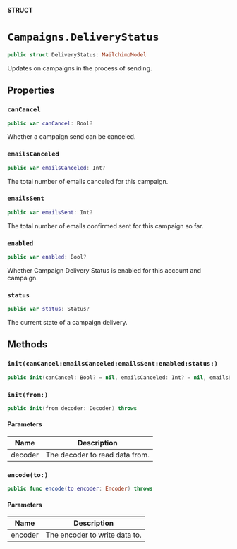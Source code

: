 **STRUCT**

# `Campaigns.DeliveryStatus`

```swift
public struct DeliveryStatus: MailchimpModel
```

Updates on campaigns in the process of sending.

## Properties
### `canCancel`

```swift
public var canCancel: Bool?
```

Whether a campaign send can be canceled.

### `emailsCanceled`

```swift
public var emailsCanceled: Int?
```

The total number of emails canceled for this campaign.

### `emailsSent`

```swift
public var emailsSent: Int?
```

The total number of emails confirmed sent for this campaign so far.

### `enabled`

```swift
public var enabled: Bool?
```

Whether Campaign Delivery Status is enabled for this account and campaign.

### `status`

```swift
public var status: Status?
```

The current state of a campaign delivery.

## Methods
### `init(canCancel:emailsCanceled:emailsSent:enabled:status:)`

```swift
public init(canCancel: Bool? = nil, emailsCanceled: Int? = nil, emailsSent: Int? = nil, enabled: Bool? = nil, status: Status? = nil)
```

### `init(from:)`

```swift
public init(from decoder: Decoder) throws
```

#### Parameters

| Name | Description |
| ---- | ----------- |
| decoder | The decoder to read data from. |

### `encode(to:)`

```swift
public func encode(to encoder: Encoder) throws
```

#### Parameters

| Name | Description |
| ---- | ----------- |
| encoder | The encoder to write data to. |